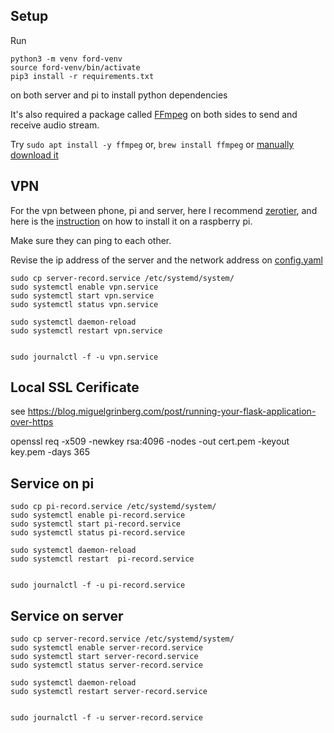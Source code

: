 ## Setup
Run 
```
python3 -m venv ford-venv
source ford-venv/bin/activate
pip3 install -r requirements.txt
``` 
on both server and pi to install python dependencies

It's also required a package called [FFmpeg](https://ffmpeg.org/) on both sides to send and receive audio stream.

Try ```sudo apt install -y ffmpeg``` or, ```brew install ffmpeg``` or [manually download it](https://ffmpeg.org/download.html)

## VPN
For the vpn between phone, pi and server, here I recommend [zerotier](https://www.zerotier.com/download/), and here is the [instruction](https://linuxhint.com/install-use-zerotier-raspberry-pi-virtual-network/) on
how to install it on a raspberry pi.

Make sure they can ping to each other.

Revise the ip address of the server and the network address on [config.yaml](./config.yaml)

```
sudo cp server-record.service /etc/systemd/system/
sudo systemctl enable vpn.service
sudo systemctl start vpn.service
sudo systemctl status vpn.service

sudo systemctl daemon-reload
sudo systemctl restart vpn.service


sudo journalctl -f -u vpn.service

```

## Local SSL Cerificate
see https://blog.miguelgrinberg.com/post/running-your-flask-application-over-https

openssl req -x509 -newkey rsa:4096 -nodes -out cert.pem -keyout key.pem -days 365

## Service on pi
```
sudo cp pi-record.service /etc/systemd/system/
sudo systemctl enable pi-record.service
sudo systemctl start pi-record.service
sudo systemctl status pi-record.service

sudo systemctl daemon-reload
sudo systemctl restart  pi-record.service


sudo journalctl -f -u pi-record.service

```
## Service on server
```
sudo cp server-record.service /etc/systemd/system/
sudo systemctl enable server-record.service
sudo systemctl start server-record.service
sudo systemctl status server-record.service

sudo systemctl daemon-reload
sudo systemctl restart server-record.service


sudo journalctl -f -u server-record.service

```

